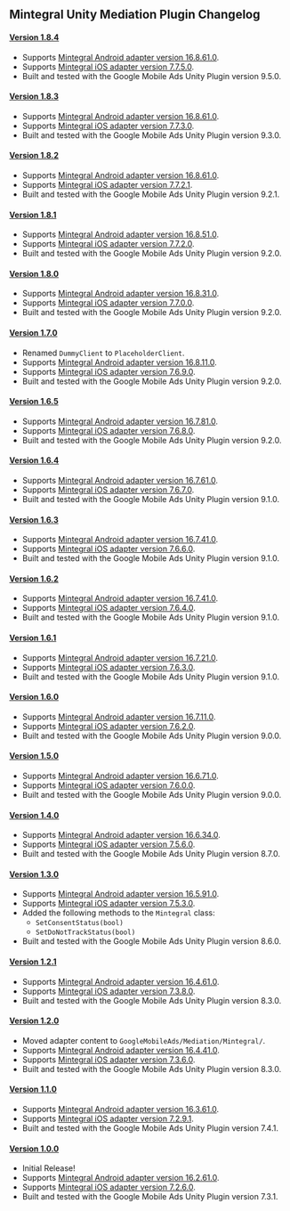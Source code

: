 ## Mintegral Unity Mediation Plugin Changelog

#### [Version 1.8.4](https://dl.google.com/googleadmobadssdk/mediation/unity/mintegral/MintegralUnityAdapter-1.8.4.zip)
- Supports [Mintegral Android adapter version 16.8.61.0](https://github.com/googleads/googleads-mobile-android-mediation/blob/main/ThirdPartyAdapters/mintegral/CHANGELOG.md#version-168610).
- Supports [Mintegral iOS adapter version 7.7.5.0](https://github.com/googleads/googleads-mobile-ios-mediation/blob/main/adapters/Mintegral/CHANGELOG.md#version-7750).
- Built and tested with the Google Mobile Ads Unity Plugin version 9.5.0.

#### [Version 1.8.3](https://dl.google.com/googleadmobadssdk/mediation/unity/mintegral/MintegralUnityAdapter-1.8.3.zip)
- Supports [Mintegral Android adapter version 16.8.61.0](https://github.com/googleads/googleads-mobile-android-mediation/blob/main/ThirdPartyAdapters/mintegral/CHANGELOG.md#version-168610).
- Supports [Mintegral iOS adapter version 7.7.3.0](https://github.com/googleads/googleads-mobile-ios-mediation/blob/main/adapters/Mintegral/CHANGELOG.md#version-7730).
- Built and tested with the Google Mobile Ads Unity Plugin version 9.3.0.

#### [Version 1.8.2](https://dl.google.com/googleadmobadssdk/mediation/unity/mintegral/MintegralUnityAdapter-1.8.2.zip)
- Supports [Mintegral Android adapter version 16.8.61.0](https://github.com/googleads/googleads-mobile-android-mediation/blob/main/ThirdPartyAdapters/mintegral/CHANGELOG.md#version-168610).
- Supports [Mintegral iOS adapter version 7.7.2.1](https://github.com/googleads/googleads-mobile-ios-mediation/blob/main/adapters/Mintegral/CHANGELOG.md#version-7721).
- Built and tested with the Google Mobile Ads Unity Plugin version 9.2.1.

#### [Version 1.8.1](https://dl.google.com/googleadmobadssdk/mediation/unity/mintegral/MintegralUnityAdapter-1.8.1.zip)
- Supports [Mintegral Android adapter version 16.8.51.0](https://github.com/googleads/googleads-mobile-android-mediation/blob/main/ThirdPartyAdapters/mintegral/CHANGELOG.md#version-168510).
- Supports [Mintegral iOS adapter version 7.7.2.0](https://github.com/googleads/googleads-mobile-ios-mediation/blob/main/adapters/Mintegral/CHANGELOG.md#version-7720).
- Built and tested with the Google Mobile Ads Unity Plugin version 9.2.0.

#### [Version 1.8.0](https://dl.google.com/googleadmobadssdk/mediation/unity/mintegral/MintegralUnityAdapter-1.8.0.zip)
- Supports [Mintegral Android adapter version 16.8.31.0](https://github.com/googleads/googleads-mobile-android-mediation/blob/main/ThirdPartyAdapters/mintegral/CHANGELOG.md#version-168310).
- Supports [Mintegral iOS adapter version 7.7.0.0](https://github.com/googleads/googleads-mobile-ios-mediation/blob/main/adapters/Mintegral/CHANGELOG.md#version-7700).
- Built and tested with the Google Mobile Ads Unity Plugin version 9.2.0.

#### [Version 1.7.0](https://dl.google.com/googleadmobadssdk/mediation/unity/mintegral/MintegralUnityAdapter-1.7.0.zip)
- Renamed `DummyClient` to `PlaceholderClient`.
- Supports [Mintegral Android adapter version 16.8.11.0](https://github.com/googleads/googleads-mobile-android-mediation/blob/main/ThirdPartyAdapters/mintegral/CHANGELOG.md#version-168110).
- Supports [Mintegral iOS adapter version 7.6.9.0](https://github.com/googleads/googleads-mobile-ios-mediation/blob/main/adapters/Mintegral/CHANGELOG.md#version-7690).
- Built and tested with the Google Mobile Ads Unity Plugin version 9.2.0.

#### [Version 1.6.5](https://dl.google.com/googleadmobadssdk/mediation/unity/mintegral/MintegralUnityAdapter-1.6.5.zip)
- Supports [Mintegral Android adapter version 16.7.81.0](https://github.com/googleads/googleads-mobile-android-mediation/blob/main/ThirdPartyAdapters/mintegral/CHANGELOG.md#version-167810).
- Supports [Mintegral iOS adapter version 7.6.8.0](https://github.com/googleads/googleads-mobile-ios-mediation/blob/main/adapters/Mintegral/CHANGELOG.md#version-7680).
- Built and tested with the Google Mobile Ads Unity Plugin version 9.2.0.

#### [Version 1.6.4](https://dl.google.com/googleadmobadssdk/mediation/unity/mintegral/MintegralUnityAdapter-1.6.4.zip)
- Supports [Mintegral Android adapter version 16.7.61.0](https://github.com/googleads/googleads-mobile-android-mediation/blob/main/ThirdPartyAdapters/mintegral/CHANGELOG.md#version-167610).
- Supports [Mintegral iOS adapter version 7.6.7.0](https://github.com/googleads/googleads-mobile-ios-mediation/blob/main/adapters/Mintegral/CHANGELOG.md#version-7670).
- Built and tested with the Google Mobile Ads Unity Plugin version 9.1.0.

#### [Version 1.6.3](https://dl.google.com/googleadmobadssdk/mediation/unity/mintegral/MintegralUnityAdapter-1.6.3.zip)
- Supports [Mintegral Android adapter version 16.7.41.0](https://github.com/googleads/googleads-mobile-android-mediation/blob/main/ThirdPartyAdapters/mintegral/CHANGELOG.md#version-167410).
- Supports [Mintegral iOS adapter version 7.6.6.0](https://github.com/googleads/googleads-mobile-ios-mediation/blob/main/adapters/Mintegral/CHANGELOG.md#version-7660).
- Built and tested with the Google Mobile Ads Unity Plugin version 9.1.0.

#### [Version 1.6.2](https://dl.google.com/googleadmobadssdk/mediation/unity/mintegral/MintegralUnityAdapter-1.6.2.zip)
- Supports [Mintegral Android adapter version 16.7.41.0](https://github.com/googleads/googleads-mobile-android-mediation/blob/main/ThirdPartyAdapters/mintegral/CHANGELOG.md#version-167410).
- Supports [Mintegral iOS adapter version 7.6.4.0](https://github.com/googleads/googleads-mobile-ios-mediation/blob/main/adapters/Mintegral/CHANGELOG.md#version-7640).
- Built and tested with the Google Mobile Ads Unity Plugin version 9.1.0.

#### [Version 1.6.1](https://dl.google.com/googleadmobadssdk/mediation/unity/mintegral/MintegralUnityAdapter-1.6.1.zip)
- Supports [Mintegral Android adapter version 16.7.21.0](https://github.com/googleads/googleads-mobile-android-mediation/blob/main/ThirdPartyAdapters/mintegral/CHANGELOG.md#version-167210).
- Supports [Mintegral iOS adapter version 7.6.3.0](https://github.com/googleads/googleads-mobile-ios-mediation/blob/main/adapters/Mintegral/CHANGELOG.md#version-7630).
- Built and tested with the Google Mobile Ads Unity Plugin version 9.1.0.

#### [Version 1.6.0](https://dl.google.com/googleadmobadssdk/mediation/unity/mintegral/MintegralUnityAdapter-1.6.0.zip)
- Supports [Mintegral Android adapter version 16.7.11.0](https://github.com/googleads/googleads-mobile-android-mediation/blob/main/ThirdPartyAdapters/mintegral/CHANGELOG.md#version-167110).
- Supports [Mintegral iOS adapter version 7.6.2.0](https://github.com/googleads/googleads-mobile-ios-mediation/blob/main/adapters/Mintegral/CHANGELOG.md#version-7620).
- Built and tested with the Google Mobile Ads Unity Plugin version 9.0.0.

#### [Version 1.5.0](https://dl.google.com/googleadmobadssdk/mediation/unity/mintegral/MintegralUnityAdapter-1.5.0.zip)
- Supports [Mintegral Android adapter version 16.6.71.0](https://github.com/googleads/googleads-mobile-android-mediation/blob/main/ThirdPartyAdapters/mintegral/CHANGELOG.md#version-166710).
- Supports [Mintegral iOS adapter version 7.6.0.0](https://github.com/googleads/googleads-mobile-ios-mediation/blob/main/adapters/Mintegral/CHANGELOG.md#version-7600).
- Built and tested with the Google Mobile Ads Unity Plugin version 9.0.0.

#### [Version 1.4.0](https://dl.google.com/googleadmobadssdk/mediation/unity/mintegral/MintegralUnityAdapter-1.4.0.zip)
- Supports [Mintegral Android adapter version 16.6.34.0](https://github.com/googleads/googleads-mobile-android-mediation/blob/main/ThirdPartyAdapters/mintegral/CHANGELOG.md#version-166340).
- Supports [Mintegral iOS adapter version 7.5.6.0](https://github.com/googleads/googleads-mobile-ios-mediation/blob/main/adapters/Mintegral/CHANGELOG.md#version-7560).
- Built and tested with the Google Mobile Ads Unity Plugin version 8.7.0.

#### [Version 1.3.0](https://dl.google.com/googleadmobadssdk/mediation/unity/mintegral/MintegralUnityAdapter-1.3.0.zip)
- Supports [Mintegral Android adapter version 16.5.91.0](https://github.com/googleads/googleads-mobile-android-mediation/blob/main/ThirdPartyAdapters/mintegral/CHANGELOG.md#version-165910).
- Supports [Mintegral iOS adapter version 7.5.3.0](https://github.com/googleads/googleads-mobile-ios-mediation/blob/main/adapters/Mintegral/CHANGELOG.md#version-7530).
- Added the following methods to the `Mintegral` class:
  * `SetConsentStatus(bool)`
  * `SetDoNotTrackStatus(bool)`
- Built and tested with the Google Mobile Ads Unity Plugin version 8.6.0.

#### [Version 1.2.1](https://dl.google.com/googleadmobadssdk/mediation/unity/mintegral/MintegralUnityAdapter-1.2.1.zip)
- Supports [Mintegral Android adapter version 16.4.61.0](https://github.com/googleads/googleads-mobile-android-mediation/blob/main/ThirdPartyAdapters/mintegral/CHANGELOG.md#version-164610).
- Supports [Mintegral iOS adapter version 7.3.8.0](https://github.com/googleads/googleads-mobile-ios-mediation/blob/main/adapters/Mintegral/CHANGELOG.md#version-7380).
- Built and tested with the Google Mobile Ads Unity Plugin version 8.3.0.

#### [Version 1.2.0](https://dl.google.com/googleadmobadssdk/mediation/unity/mintegral/MintegralUnityAdapter-1.2.0.zip)
- Moved adapter content to `GoogleMobileAds/Mediation/Mintegral/`.
- Supports [Mintegral Android adapter version 16.4.41.0](https://github.com/googleads/googleads-mobile-android-mediation/blob/main/ThirdPartyAdapters/mintegral/CHANGELOG.md#version-164410).
- Supports [Mintegral iOS adapter version 7.3.6.0](https://github.com/googleads/googleads-mobile-ios-mediation/blob/main/adapters/Mintegral/CHANGELOG.md#version-7360).
- Built and tested with the Google Mobile Ads Unity Plugin version 8.3.0.

#### [Version 1.1.0](https://dl.google.com/googleadmobadssdk/mediation/unity/mintegral/MintegralUnityAdapter-1.1.0.zip)
- Supports [Mintegral Android adapter version 16.3.61.0](https://github.com/googleads/googleads-mobile-android-mediation/blob/main/ThirdPartyAdapters/mintegral/CHANGELOG.md#version-163610).
- Supports [Mintegral iOS adapter version 7.2.9.1](https://github.com/googleads/googleads-mobile-ios-mediation/blob/main/adapters/Mintegral/CHANGELOG.md#version-7291).
- Built and tested with the Google Mobile Ads Unity Plugin version 7.4.1.

#### [Version 1.0.0](https://dl.google.com/googleadmobadssdk/mediation/unity/mintegral/MintegralUnityAdapter-1.0.0.zip)
- Initial Release!
- Supports [Mintegral Android adapter version 16.2.61.0](https://github.com/googleads/googleads-mobile-android-mediation/blob/main/ThirdPartyAdapters/mintegral/CHANGELOG.md#version-162610).
- Supports [Mintegral iOS adapter version 7.2.6.0](https://github.com/googleads/googleads-mobile-ios-mediation/blob/main/adapters/Mintegral/CHANGELOG.md#version-7260).
- Built and tested with the Google Mobile Ads Unity Plugin version 7.3.1.
